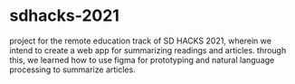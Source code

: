 # sdhacks-2021

project for the remote education track of SD HACKS 2021, wherein we intend to create a web app for summarizing readings and articles. through this, we learned how to use figma for prototyping and natural language processing to summarize articles.
